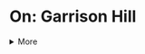 # On: Garrison Hill
<details> 
<summary>More</summary>
<br>Main
<br>Why?
<br>How?
<br>Latest?
<br>Archives? 
<import> https://github.com/GrapesJS/react/tree/main/packages/grapesjs-react 
